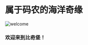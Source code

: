 # 属于码农的海洋奇缘

![welcome](https://github.com/dhs4654/dhs4654.github.io/raw/master/main/timg.jfif)




### 欢迎来到比奇堡！



